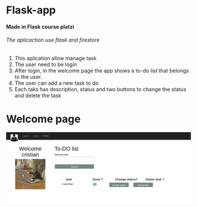 # Flask-app
#### Made in Flask course platzi
######  The aplicaction use flask and firestore
1. This aplication allow manage task
2. The user need to be login
3. After login, in the welcome page the app shows a to-do list that belongs to the user.
4.  The user can add a new task to do
5. Each taks has description, status and two buttons to change the status and delete the task

# Welcome page
[![welcome page](https://github.com/cristiancaer/Flask-app/blob/main/app/static/images/welcome.png "welcome page")](https://github.com/cristiancaer/Flask-app/blob/main/app/static/images/welcome.png "welcome page")

